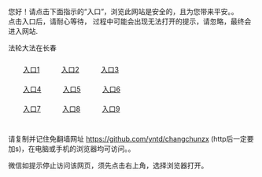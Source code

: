 您好！请点击下面指示的“入口”，浏览此网站是安全的，且为您带来平安。。 <br/>
点击入口后，请耐心等待， 过程中可能会出现无法打开的提示，请忽略，最终会进入网站. </br>

法轮大法在长春<br/>
<div style="padding:10px"><a style="margin:20px" target="_blank" href="https://d2uto15udwvqho.cloudfront.net/2Qpsp?gjpqntxb" id="ccLink1" rel="nofollow">入口1</a> <a target="_blank" style="margin:20px" href="https://d2iyb9bxm0g006.cloudfront.net/2Qpsp?hpjev" id="ccLink2" rel="nofollow">入口2</a> <a style="margin:20px" target="_blank" href="https://d3uo3r9fct1jzw.cloudfront.net/2Qpsp?ukrnya" id="ccLink3" rel="nofollow">入口3</a></div>

<div style="padding:10px" ><a style="margin:20px" target="_blank" href="https://d2uto15udwvqho.cloudfront.net/2Qpsp?gjpqntxb" id="ccLink4" rel="nofollow">入口4</a> <a style="margin:20px" href="https://d2iyb9bxm0g006.cloudfront.net/2Qpsp?hpjev" target="_blank" id="ccLink5" rel="nofollow">入口5</a> <a style="margin:20px" href="https://d3uo3r9fct1jzw.cloudfront.net/2Qpsp?ukrnya" target="_blank" id="ccLink6" rel="nofollow">入口6</a></div>

<div style="padding:10px"><a style="margin:20px" target="_blank" href="https://d2uto15udwvqho.cloudfront.net/2Qpsp?gjpqntxb" id="ccLink7" rel="nofollow">入口7</a> <a style="margin:20px" href="https://d2iyb9bxm0g006.cloudfront.net/2Qpsp?hpjev" target="_blank" id="ccLink8" rel="nofollow">入口8</a> <a style="margin:20px" target="_blank" href="https://d3uo3r9fct1jzw.cloudfront.net/2Qpsp?ukrnya" id="ccLink9" rel="nofollow">入口9</a></div>

<br/>



请复制并记住免翻墙网址 https://github.com/yntd/changchunzx (http后一定要加s)，在电脑或手机的浏览器均可访问。。<br/>

微信如提示停止访问该网页，须先点击右上角，选择浏览器打开。
